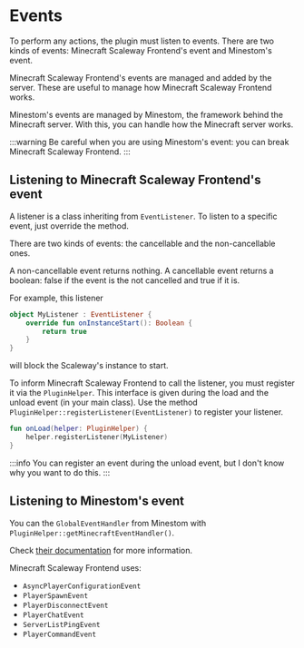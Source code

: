 # Events

To perform any actions, the plugin must listen to events.
There are two kinds of events: Minecraft Scaleway Frontend's event and Minestom's event.

Minecraft Scaleway Frontend's events are managed and added by the server. 
These are useful to manage how Minecraft Scaleway Frontend works.  

Minestom's events are managed by Minestom, the framework behind the Minecraft server.
With this, you can handle how the Minecraft server works.

:::warning
Be careful when you are using Minestom's event: you can break Minecraft Scaleway Frontend.
:::

## Listening to Minecraft Scaleway Frontend's event

A listener is a class inheriting from `EventListener`.
To listen to a specific event, just override the method.

There are two kinds of events: the cancellable and the non-cancellable ones.

A non-cancellable event returns nothing.
A cancellable event returns a boolean: false if the event is the not cancelled and true if it is.

For example, this listener
```kotlin
object MyListener : EventListener {
    override fun onInstanceStart(): Boolean {
        return true
    }
}
```
will block the Scaleway's instance to start.

To inform Minecraft Scaleway Frontend to call the listener, you must register it via the `PluginHelper`.
This interface is given during the load and the unload event (in your main class).
Use the method `PluginHelper::registerListener(EventListener)` to register your listener.
```kotlin
fun onLoad(helper: PluginHelper) {
    helper.registerListener(MyListener)
}
```

:::info
You can register an event during the unload event, but I don't know why you want to do this.
:::

## Listening to Minestom's event

You can the `GlobalEventHandler` from Minestom with `PluginHelper::getMinecraftEventHandler()`.

Check [their documentation](https://minestom.net/docs/feature/events) for more information.

Minecraft Scaleway Frontend uses:
- `AsyncPlayerConfigurationEvent`
- `PlayerSpawnEvent`
- `PlayerDisconnectEvent`
- `PlayerChatEvent`
- `ServerListPingEvent`
- `PlayerCommandEvent`
